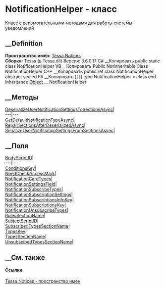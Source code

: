 # NotificationHelper - класс
Класс с вспомогательными методами для работы системы уведомлений
## __Definition
 **Пространство имён:** [Tessa.Notices](N_Tessa_Notices.htm)  
 **Сборка:** Tessa (в Tessa.dll) Версия: 3.6.0.17
C# __Копировать
     public static class NotificationHelper
VB __Копировать
     Public NotInheritable Class NotificationHelper
C++ __Копировать
     public ref class NotificationHelper abstract sealed
F# __Копировать
     [<AbstractClassAttribute>]
    [<SealedAttribute>]
    type NotificationHelper = class end
Inheritance
    [Object](https://learn.microsoft.com/dotnet/api/system.object) __ NotificationHelper
##  __Методы
[DeserializeUserNotificationSettingsToSectionsAsync](M_Tessa_Notices_NotificationHelper_DeserializeUserNotificationSettingsToSectionsAsync.htm)|  
---|---  
[GetDefaultNotificationTypeAsync](M_Tessa_Notices_NotificationHelper_GetDefaultNotificationTypeAsync.htm)|  
[RepairSectionsAfterDeserializedAsync](M_Tessa_Notices_NotificationHelper_RepairSectionsAfterDeserializedAsync.htm)|  
[SerializeUserNotificationSettingsFromSectionsAsync](M_Tessa_Notices_NotificationHelper_SerializeUserNotificationSettingsFromSectionsAsync.htm)|  
## __Поля
[BodyScriptID](F_Tessa_Notices_NotificationHelper_BodyScriptID.htm)|  
---|---  
[ConditionsKey](F_Tessa_Notices_NotificationHelper_ConditionsKey.htm)|  
[NeedCheckAccessMark](F_Tessa_Notices_NotificationHelper_NeedCheckAccessMark.htm)|  
[NotificationCardTypes](F_Tessa_Notices_NotificationHelper_NotificationCardTypes.htm)|  
[NotificationSettingsField](F_Tessa_Notices_NotificationHelper_NotificationSettingsField.htm)|  
[NotificationSubscribeTypes](F_Tessa_Notices_NotificationHelper_NotificationSubscribeTypes.htm)|  
[NotificationSubscriptionSettings](F_Tessa_Notices_NotificationHelper_NotificationSubscriptionSettings.htm)|  
[NotificationSubscriptionsInfoKey](F_Tessa_Notices_NotificationHelper_NotificationSubscriptionsInfoKey.htm)|  
[NotificationSubscriptionsKey](F_Tessa_Notices_NotificationHelper_NotificationSubscriptionsKey.htm)|  
[NotificationUnsubscribeTypes](F_Tessa_Notices_NotificationHelper_NotificationUnsubscribeTypes.htm)|  
[RulesSectionName](F_Tessa_Notices_NotificationHelper_RulesSectionName.htm)|  
[SubjectScriptID](F_Tessa_Notices_NotificationHelper_SubjectScriptID.htm)|  
[SubscribedTypesSectionName](F_Tessa_Notices_NotificationHelper_SubscribedTypesSectionName.htm)|  
[TypesKey](F_Tessa_Notices_NotificationHelper_TypesKey.htm)|  
[TypesSectionName](F_Tessa_Notices_NotificationHelper_TypesSectionName.htm)|  
[UnsubscibedTypesSectionName](F_Tessa_Notices_NotificationHelper_UnsubscibedTypesSectionName.htm)|  
## __См. также
#### Ссылки
[Tessa.Notices - пространство имён](N_Tessa_Notices.htm)
